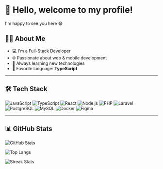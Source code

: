 # 👋 Hello, welcome to my profile!

I'm happy to see you here 😁  

## 👨‍💻 About Me
- 💻 I'm a Full-Stack Developer
- 🌐 Passionate about web & mobile development
- 🎯 Always learning new technologies
- 📌 Favorite language: **TypeScript**

---

## 🛠️ Tech Stack

![JavaScript](https://img.shields.io/badge/JavaScript-F7DF1E?style=for-the-badge&logo=javascript&logoColor=000)
![TypeScript](https://img.shields.io/badge/TypeScript-3178C6?style=for-the-badge&logo=typescript&logoColor=fff)
![React](https://img.shields.io/badge/React-20232A?style=for-the-badge&logo=react&logoColor=61DAFB)
![Node.js](https://img.shields.io/badge/Node.js-339933?style=for-the-badge&logo=nodedotjs&logoColor=fff)
![PHP](https://img.shields.io/badge/PHP-777BB4?style=for-the-badge&logo=php&logoColor=fff)
![Laravel](https://img.shields.io/badge/Laravel-FF2D20?style=for-the-badge&logo=laravel&logoColor=fff)
![PostgreSQL](https://img.shields.io/badge/PostgreSQL-316192?style=for-the-badge&logo=postgresql&logoColor=fff)
![MySQL](https://img.shields.io/badge/MySQL-4479A1?style=for-the-badge&logo=mysql&logoColor=fff)
![Docker](https://img.shields.io/badge/Docker-2496ED?style=for-the-badge&logo=docker&logoColor=fff)
![Figma](https://img.shields.io/badge/Figma-F24E1E?style=for-the-badge&logo=figma&logoColor=fff)

---

## 📊 GitHub Stats

![GitHub Stats](https://github-readme-stats.vercel.app/api?username=SEU-USUARIO&show_icons=true&theme=radical)

![Top Langs](https://github-readme-stats.vercel.app/api/top-langs/?username=SEU-USUARIO&layout=compact&theme=radical)

![Streak Stats](https://streak-stats.demolab.com?user=SEU-USUARIO&theme=radical)
